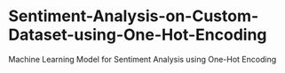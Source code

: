 # Sentiment-Analysis-on-Custom-Dataset-using-One-Hot-Encoding
Machine Learning Model for Sentiment Analysis using One-Hot Encoding
